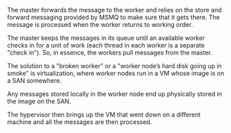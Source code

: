 <!--
title: "In a Distributor Scenario, What Happens to the Message if a Worker Goes Down?"
tags: ""
summary: "The master forwards the message to the worker and relies on the store and forward messaging provided by MSMQ to make sure that it gets there. The message is processed when the worker returns to working order."
-->

The master forwards the message to the worker and relies on the store and forward messaging provided by MSMQ to make sure that it gets there. The message is processed when the worker returns to working order.

The master keeps the messages in its queue until an available worker checks in for a unit of work (each thread in each worker is a separate
"check in"). So, in essence, the workers pull messages from the master.

The solution to a "broken worker" or a "worker node’s hard disk going up in smoke" is virtualization, where worker nodes run in a VM whose image is on a SAN somewhere.

Any messages stored locally in the worker node end up physically stored in the image on the SAN.

The hypervisor then brings up the VM that went down on a different machine and all the messages are then processed.

